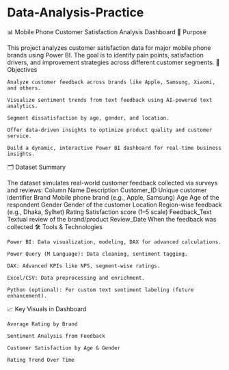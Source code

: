 # Data-Analysis-Practice
📊 Mobile Phone Customer Satisfaction Analysis Dashboard
🧠 Purpose

This project analyzes customer satisfaction data for major mobile phone brands using Power BI. The goal is to identify pain points, satisfaction drivers, and improvement strategies across different customer segments.
🎯 Objectives

    Analyze customer feedback across brands like Apple, Samsung, Xiaomi, and others.

    Visualize sentiment trends from text feedback using AI-powered text analytics.

    Segment dissatisfaction by age, gender, and location.

    Offer data-driven insights to optimize product quality and customer service.

    Build a dynamic, interactive Power BI dashboard for real-time business insights.

🗂 Dataset Summary

The dataset simulates real-world customer feedback collected via surveys and reviews:
Column Name	Description
Customer_ID	Unique customer identifier
Brand	Mobile phone brand (e.g., Apple, Samsung)
Age	Age of the respondent
Gender	Gender of the customer
Location	Region-wise feedback (e.g., Dhaka, Sylhet)
Rating	Satisfaction score (1–5 scale)
Feedback_Text	Textual review of the brand/product
Review_Date	When the feedback was collected
🛠️ Tools & Technologies

    Power BI: Data visualization, modeling, DAX for advanced calculations.

    Power Query (M Language): Data cleaning, sentiment tagging.

    DAX: Advanced KPIs like NPS, segment-wise ratings.

    Excel/CSV: Data preprocessing and enrichment.

    Python (optional): For custom text sentiment labeling (future enhancement).

📈 Key Visuals in Dashboard

    Average Rating by Brand

    Sentiment Analysis from Feedback

    Customer Satisfaction by Age & Gender

    Rating Trend Over Time

